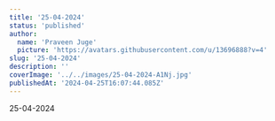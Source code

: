 ```yaml
---
title: '25-04-2024'
status: 'published'
author:
  name: 'Praveen Juge'
  picture: 'https://avatars.githubusercontent.com/u/13696888?v=4'
slug: '25-04-2024'
description: ''
coverImage: '../../images/25-04-2024-A1Nj.jpg'
publishedAt: '2024-04-25T16:07:44.085Z'
---
```


25-04-2024